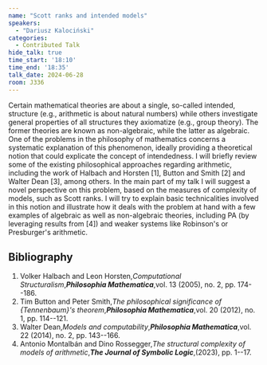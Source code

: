 ```yaml
---
name: "Scott ranks and intended models"
speakers:
  - "Dariusz Kalociński"
categories:
  - Contributed Talk
hide_talk: true
time_start: '18:10'
time_end: '18:35'
talk_date: 2024-06-28
room: J336
---
```








Certain mathematical theories are about a single, so-called intended, structure (e.g., arithmetic is about natural numbers) while others investigate general properties of all structures they axiomatize (e.g., group theory). The former theories are known as non-algebraic, while the latter as algebraic. One of the problems in the philosophy of mathematics concerns a systematic explanation of this phenomenon, ideally providing a theoretical notion that could explicate the concept of intendedness. I will briefly review some of the existing philosophical approaches regarding arithmetic, including the work of Halbach and Horsten [1], Button and Smith [2] and Walter Dean [3], among others. In the main part of my talk I will suggest a novel perspective on this problem, based on the measures of complexity of models, such as Scott ranks. I will try to explain basic technicalities involved in this notion and illustrate how it deals with the problem at hand with a few examples of algebraic as well as non-algebraic theories, including PA (by leveraging results from [4]) and weaker systems like Robinson's or Presburger's arithmetic.

## Bibliography









1. Volker Halbach and Leon Horsten,_Computational Structuralism_,**_Philosophia Mathematica_**,vol. 13 (2005), no. 2, pp. 174--186.
2. Tim Button and Peter Smith,_The philosophical significance of {Tennenbaum}'s theorem_,**_Philosophia Mathematica_**,vol. 20 (2012), no. 1, pp. 114--121.
3. Walter Dean,_Models and computability_,**_Philosophia Mathematica_**,vol. 22 (2014), no. 2, pp. 143--166.
4. Antonio Montalbán and Dino Rossegger,_The structural complexity of models of arithmetic_,**_The Journal of Symbolic Logic_**,(2023), pp. 1--17.






